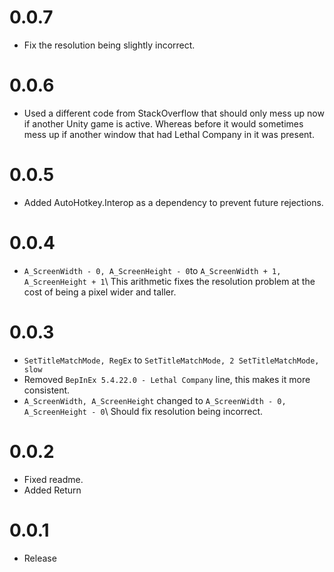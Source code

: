 # 0.0.7
- Fix the resolution being slightly incorrect.

# 0.0.6
- Used a different code from StackOverflow that should only mess up now if another Unity game is active. Whereas before it would sometimes mess up if another window that had Lethal Company in it was present.

# 0.0.5
- Added AutoHotkey.Interop as a dependency to prevent future rejections.

# 0.0.4
- ``A_ScreenWidth - 0, A_ScreenHeight - 0``to ``A_ScreenWidth + 1, A_ScreenHeight + 1``\ This arithmetic fixes the resolution problem at the cost of being a pixel wider and taller.  

# 0.0.3
- ``SetTitleMatchMode, RegEx`` to ``SetTitleMatchMode, 2 SetTitleMatchMode, slow``
- Removed ``BepInEx 5.4.22.0 - Lethal Company`` line, this makes it more consistent.
- ``A_ScreenWidth, A_ScreenHeight`` changed to ``A_ScreenWidth - 0, A_ScreenHeight - 0``\ Should fix resolution being incorrect.

# 0.0.2
- Fixed readme.
- Added Return

# 0.0.1
- Release